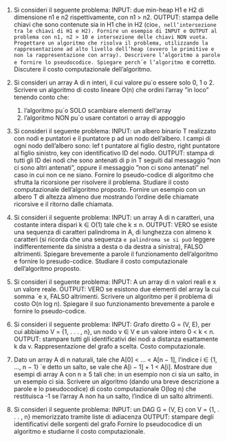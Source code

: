 1. Si consideri il seguente problema:
    INPUT: due min-heap H1 e H2 di dimensione n1 e n2 rispettivamente, con n1 > n2.
    OUTPUT: stampa delle chiavi che sono contenute sia in H1 che in H2 (cio`e, nell’intersezione tra le chiavi di H1 e
    H2).
    Fornire un esempio di INPUT e OUTPUT al problema con n1, n2 > 10 e intersezione delle chiavi NON vuota.
    Progettare un algoritmo che risolva il problema, utilizzando la rappresentazione ad alto livello dell’heap (ovvero le
    primitive e non la rappresentazione con array). Descrivere l’algoritmo a parole e fornire lo pseudocodice.
    Spiegare perch´e l’algoritmo `e corretto.
    Discutere il costo computazionale dell’algoritmo.
2. Si consideri un array A di n interi, il cui valore pu`o essere solo 0, 1 o 2.
    Scrivere un algoritmo di costo lineare O(n)
    che ordini l’array ”in loco” tenendo conto che:
    1. l’algoritmo pu`o SOLO scambiare elementi dell’array
    2. l’algoritmo NON pu`o usare contatori o array di appoggio

1. Si consideri il seguente problema:
    INPUT: un albero binario T realizzato con nodi e puntatori e il puntatore p ad un nodo dell’albero. I campi di
    ogni nodo dell’albero sono: lef t puntatore al figlio destro, right puntatore al figlio sinistro, key con identificativo
    ID del nodo.
    OUTPUT: stampa di tutti gli ID dei nodi che sono antenati di p in T seguiti dal messaggio ”non ci sono altri
    antenati”, oppure il messaggio ”non ci sono antenati” nel caso in cui non ce ne siano.
    Fornire lo pseudo-codice di algoritmo che sfrutta la ricorsione per risolvere il problema. Studiare il costo computazionale dell’algoritmo proposto. Fornire un esempio con un albero T di altezza almeno due mostrando l’ordine
    delle chiamate ricorsive e il ritorno dalle chiamata.
2. Si consideri il seguente problema:
    INPUT: un array A di n caratteri, una costante intera dispari k ∈ O(1) tale che k ≤ n.
    OUTPUT: VERO se esiste una sequenza di caratteri palindroma in A, di lunghezza con almeno k caratteri (si ricorda che una sequenza `e palindroma se si pu`o leggere indifferentemente da sinistra a desta o da destra a sinistra), FALSO altrimenti.
    Spiegare brevemente a parole il funzionamento dell’algoritmo e fornire lo presudo-codice. Studiare il costo computazionale dell’algoritmo proposto.

1. Si consideri il seguente problema:
    INPUT: A un array di n valori reali e x un valore reale.
    OUTPUT: VERO se esistono due elementi del array la cui somma `e x, FALSO altrimenti.
    Scrivere un algoritmo per il problema di costo O(n log n). Spiegare il suo funzionamento brevemente a parole e
    fornire lo pseudo-codice.
2. Si consideri il seguente problema:
    INPUT: Grafo diretto G = (V, E), per cui abbiamo V = {1, . . . , n}, un nodo v ∈ V e un valore intero 0 < k < n.
    OUTPUT: stampare tutti gli identificativi dei nodi a distanza esattamente k da v.
    Rappresentazione del grafo a scelta. Costo computazionale.

1. Dato un array A di n naturali, tale che A[0] < ... < A[n − 1],
    l’indice i ∈ {1, ..., n − 1} `e detto un salto, se vale
    che A[i − 1] + 1 < A[i]. Mostrare due esempi di array A con n ≥ 5 tali che: in un esempio non ci sia un salto,
    in un esempio ci sia. Scrivere un algoritmo (dando una breve descrizione a parole e lo pseudocodice) di costo
    computazionale O(log n) che restituisca -1 se l’array A non ha un salto, l’indice di un salto altrimenti.
2. Si consideri il seguente problema:
    INPUT: un DAG G = (V, E) con V = {1, . . . , n} memorizzato tramite liste di adiacenza
    OUTPUT: stampare degli identificativi delle sorgenti del grafo
    Fornire lo pseudocodice di un algoritmo e studiarne il costo computazionale.